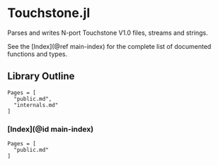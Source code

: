 # Touchstone.jl

Parses and writes N-port Touchstone V1.0 files, streams and strings.

See the [Index](@ref main-index) for the complete list of documented functions and types.

## Library Outline

```@contents
Pages = [
  "public.md",
  "internals.md"
]
```

### [Index](@id main-index)

```@index
Pages = [
  "public.md"
]
```
